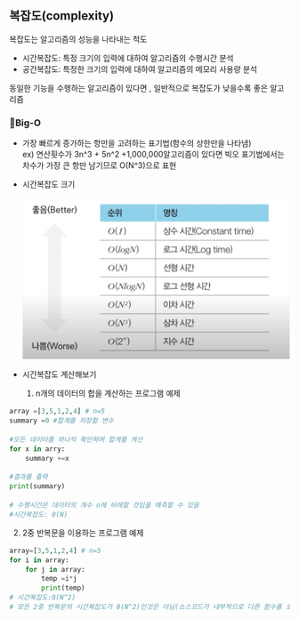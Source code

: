 ## 복잡도(complexity)

복잡도는 알고리즘의 성능을 나타내는 척도
  + 시간복잡도: 특정 크기의 입력에 대하여 알고리즘의 수행시간 분석
  + 공간복잡도: 특정한 크기의 입력에 대하여 알고리즘의 메모리 사용량 분석 


동일한 기능을 수행하는 알고리즘이 있다면 , 일반적으로 복잡도가 낮을수록 좋은 알고리즘

### 🚀Big-O
* 가장 빠르게 증가하는 항만을 고려하는 표기법(함수의 상한만을 나타냄)    
ex) 연산횟수가 3n^3 + 5n^2 +1,000,000알고리즘이 있다면 빅오 표기법에서는 차수가 가장 큰 항만 남기므로 O(N^3)으로 표현

* 시간복잡도 크기

  ![빅오표기법](pic\빅오표기법.png)

* 시간복잡도 계산해보기 

  1) n개의 데이터의 합을 계산하는 프로그램 예제 
```py
array =[3,5,1,2,4] # n=5
summary =0 #합계를 저장할 변수

#모든 데이터를 하나씩 확인하며 합계를 계산
for x in arry:
    summary +=x

#결과를 출력
print(summary)

# 수행시간은 데이터의 개수 n에 비레할 것임을 예측할 수 있음
#시간복잡도: 0(N)
```

2) 2중 반복문을 이용하는 프로그램 예제 
```py
array=[3,5,1,2,4] # n=5
for i in array:
    for j in array:
        temp =i*j
        print(temp)
# 시간복잡도:0(N^2)
# 모든 2중 반복문의 시간복잡도가 0(N^2)인것은 아님(소스코드가 내부적으로 다른 함수를 호출한다면 그 함수의 시간 복잡도까지 고려)
 

